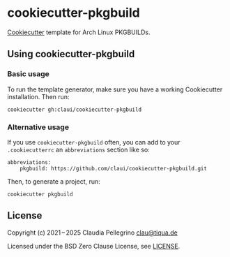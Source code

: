 # cookiecutter-pkgbuild

[Cookiecutter](https://github.com/cookiecutter/cookiecutter)
template for Arch Linux PKGBUILDs.


## Using cookiecutter-pkgbuild

### Basic usage

To run the template generator, make sure you have a working
Cookiecutter installation. Then run:

```
cookiecutter gh:claui/cookiecutter-pkgbuild
```

### Alternative usage

If you use `cookiecutter-pkgbuild` often, you can add to your
`.cookiecutterrc` an `abbreviations` section like so:

```
abbreviations:
    pkgbuild: https://github.com/claui/cookiecutter-pkgbuild.git
```

Then, to generate a project, run:

```
cookiecutter pkgbuild
```


## License

Copyright (c) 2021 – 2025 Claudia Pellegrino <clau@tiqua.de>

Licensed under the BSD Zero Clause License, see [LICENSE](LICENSE).
